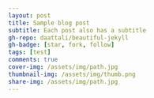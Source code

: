 ```yaml
---
layout: post
title: Sample blog post
subtitle: Each post also has a subtitle
gh-repo: daattali/beautiful-jekyll
gh-badge: [star, fork, follow]
tags: [test]
comments: true
cover-img: /assets/img/path.jpg
thumbnail-img: /assets/img/thumb.png
share-img: /assets/img/path.jpg
---
```



